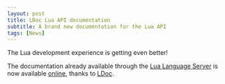 ```yaml
---
layout: post
title: LDoc Lua API documentation
subtitle: A brand new documentation for the Lua API
tags: [News]
---
```


The Lua development experience is getting even better!

The documentation already available through the [Lua Language Server](https://luals.github.io/) is now available [online](/docs/lua_master), thanks to [LDoc](https://lunarmodules.github.io/ldoc/).
